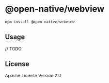 # @open-native/webview

```javascript
npm install @open-native/webview
```

## Usage

// TODO

## License

Apache License Version 2.0
